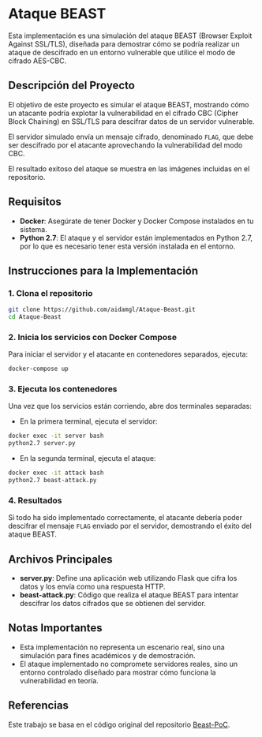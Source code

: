 # Ataque BEAST

Esta implementación es una simulación del ataque BEAST (Browser Exploit Against SSL/TLS), diseñada para demostrar cómo se podría realizar un ataque de descifrado en un entorno vulnerable que utilice el modo de cifrado AES-CBC.

## Descripción del Proyecto

El objetivo de este proyecto es simular el ataque BEAST, mostrando cómo un atacante podría explotar la vulnerabilidad en el cifrado CBC (Cipher Block Chaining) en SSL/TLS para descifrar datos de un servidor vulnerable.

El servidor simulado envía un mensaje cifrado, denominado `FLAG`, que debe ser descifrado por el atacante aprovechando la vulnerabilidad del modo CBC. 

El resultado exitoso del ataque se muestra en las imágenes incluidas en el repositorio.

## Requisitos

- **Docker**: Asegúrate de tener Docker y Docker Compose instalados en tu sistema.
- **Python 2.7**: El ataque y el servidor están implementados en Python 2.7, por lo que es necesario tener esta versión instalada en el entorno.

## Instrucciones para la Implementación

### 1. Clona el repositorio

```bash
git clone https://github.com/aidamgl/Ataque-Beast.git
cd Ataque-Beast
```
### 2. Inicia los servicios con Docker Compose
Para iniciar el servidor y el atacante en contenedores separados, ejecuta:
```bash
docker-compose up
```
### 3. Ejecuta los contenedores
Una vez que los servicios están corriendo, abre dos terminales separadas:

- En la primera terminal, ejecuta el servidor:
 ```bash
docker exec -it server bash
python2.7 server.py
```
- En la segunda terminal, ejecuta el ataque:
```bash
docker exec -it attack bash
python2.7 beast-attack.py
```
### 4. Resultados

Si todo ha sido implementado correctamente, el atacante debería poder descifrar el mensaje `FLAG` enviado por el servidor, demostrando el éxito del ataque BEAST. 

## Archivos Principales

- **server.py**: Define una aplicación web utilizando Flask que cifra los datos y los envía como una respuesta HTTP.
- **beast-attack.py**: Código que realiza el ataque BEAST para intentar descifrar los datos cifrados que se obtienen del servidor.

## Notas Importantes

- Esta implementación no representa un escenario real, sino una simulación para fines académicos y de demostración.
- El ataque implementado no compromete servidores reales, sino un entorno controlado diseñado para mostrar cómo funciona la vulnerabilidad en teoría.

## Referencias

Este trabajo se basa en el código original del repositorio [Beast-PoC](https://github.com/mpgn/BEAST-PoC/tree/master).


